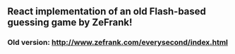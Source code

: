 ## React implementation of an old Flash-based guessing game by ZeFrank!
### Old version: http://www.zefrank.com/everysecond/index.html
